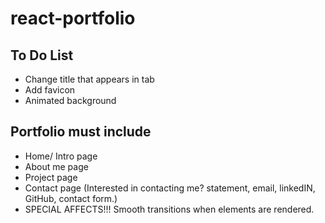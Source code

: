 # react-portfolio

## To Do List
- Change title that appears in tab
- Add favicon
- Animated background

## Portfolio must include
- Home/ Intro page
- About me page
- Project page
- Contact page (Interested in contacting me? statement, email, linkedIN, GitHub, contact form.)
- SPECIAL AFFECTS!!! Smooth transitions when elements are rendered.